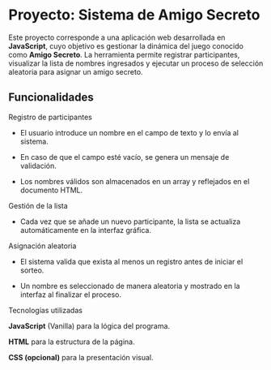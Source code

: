 # Proyecto: Sistema de Amigo Secreto

Este proyecto corresponde a una aplicación web desarrollada en **JavaScript**, cuyo objetivo es gestionar la dinámica del juego conocido como **Amigo Secreto**.
La herramienta permite registrar participantes, visualizar la lista de nombres ingresados y ejecutar un proceso de selección aleatoria para asignar un amigo secreto.

## Funcionalidades

Registro de participantes

- El usuario introduce un nombre en el campo de texto y lo envía al sistema.

- En caso de que el campo esté vacío, se genera un mensaje de validación.

- Los nombres válidos son almacenados en un array y reflejados en el documento HTML.

Gestión de la lista

- Cada vez que se añade un nuevo participante, la lista se actualiza automáticamente en la interfaz gráfica.

Asignación aleatoria

- El sistema valida que exista al menos un registro antes de iniciar el sorteo.

- Un nombre es seleccionado de manera aleatoria y mostrado en la interfaz al finalizar el proceso.

Tecnologías utilizadas

**JavaScript** (Vanilla) para la lógica del programa.

**HTML** para la estructura de la página.

**CSS (opcional)** para la presentación visual.